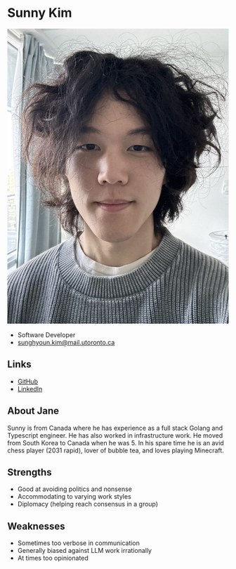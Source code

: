 # Sunny Kim

![Sunny Kim Profile](./sunny_kim.jpg)

- Software Developer
- sunghyoun.kim@mail.utoronto.ca

## Links

- [GitHub](https://github.com/4sunny)
- [LinkedIn](https://www.linkedin.com/in/sunghyoun-kim/)

## About Jane

Sunny is from Canada where he has experience as a full stack Golang and Typescript engineer. He has also worked in infrastructure work. He moved from South Korea to Canada when he was 5. In his spare time he is an avid chess player (2031 rapid), lover of bubble tea, and loves playing Minecraft.

## Strengths

- Good at avoiding politics and nonsense
- Accommodating to varying work styles
- Diplomacy (helping reach consensus in a group)

## Weaknesses

- Sometimes too verbose in communication
- Generally biased against LLM work irrationally 
- At times too opinionated